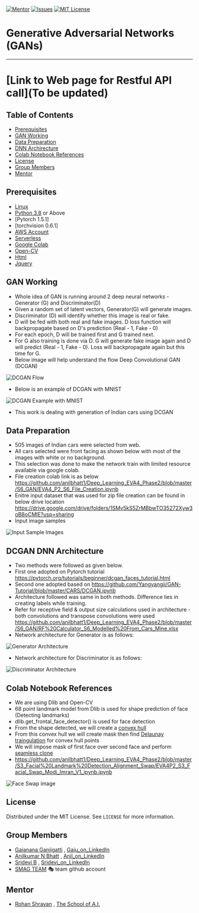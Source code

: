<!-- PROJECT SHIELDS -->
<!--
*** I'm using markdown "reference style" links for readability.
*** Reference links are enclosed in brackets [ ] instead of parentheses ( ).
*** See the bottom of this document for the declaration of the reference variables
*** for contributors-url, forks-url, etc. This is an optional, concise syntax you may use.
*** https://www.markdownguide.org/basic-syntax/#reference-style-links
-->
[![Mentor][mentor-shield]][mentor-url]
[![Issues][issues-shield]][issues-url]
[![MIT License][license-shield]][license-url]

# Generative Adversarial Networks (GANs)
________

# [Link to Web page for Restful API call](To be updated)

<!-- TABLE OF CONTENTS -->
## Table of Contents

* [Prerequisites](#prerequisites)
* [GAN Working](#ganworking)
* [Data Preparation](#Data-Preparation)
* [DNN Archirecture](#DNN-Architecture)
* [Colab Notebook References](#Colab-Notebook-References)
* [License](#license)
* [Group Members](#group-members)
* [Mentor](#mentor)

## Prerequisites

* [Linux](https://www.tutorialspoint.com/ubuntu/index.htm)
* [Python 3.8](https://www.python.org/downloads/) or Above
* [Pytorch 1.5.1] 
* [torchvision 0.6.1]
* [AWS Account](https://aws.amazon.com/free/?all-free-tier.sort-by=item.additionalFields.SortRank&all-free-tier.sort-order=asc)
* [Serverless](https://www.serverless.com/) 
* [Google Colab](https://colab.research.google.com/)
* [Open-CV](https://pypi.org/project/opencv-python/)
* [Html](https://www.w3schools.com/html/)
* [Jquery](https://jquery.com/)

<!-- GAN Working -->
## GAN Working
- Whole idea of GAN is running around 2 deep neural networks - Generator (G) and Discriminator(D)
- Given a random set of latent vectors, Generator(G) will generate images.
- Discriminator (D) will identify whether this image is real or fake. 
- D will be fed with both real and fake images. D loss function will backpropagate based on D's prediction (Real - 1, Fake - 0)
- For each epoch, D will be trained first and G trained next.
- For G also training is done via D. G will generate fake image again and D will predict (Real - 1, Fake - 0). Loss will backpropagate again but this time for G. 
- Below image will help understand the flow Deep Convolutional GAN (DCGAN)

 ![DCGAN Flow](https://github.com/anilbhatt1/Deep_Learning_EVA4_Phase2/blob/master/S6_GAN/Readme_Contents/DCGAN%20Flow%20diagram.jpg)
- Below is an example of DCGAN with MNIST

 ![DCGAN Example with MNIST](https://github.com/anilbhatt1/Deep_Learning_EVA4_Phase2/blob/master/S6_GAN/Readme_Contents/DCGAN%20Flow%20with%20MNIST.jpg)
- This work is dealing with generation of Indian cars using DCGAN 

<!-- Data Preparation -->
## Data Preparation
- 505 images of Indian cars were selected from web.
- All cars selected were front facing as shown below with most of the images with white or no background.
- This selection was done to make the network train with limited resource available via google colab.
- File creation colab link is as below
 https://github.com/anilbhatt1/Deep_Learning_EVA4_Phase2/blob/master/S6_GAN/EVA4_P2_S6_File_Creation.ipynb
- Enitre input dataset that was used for zip file creation can be found in below drive location
 https://drive.google.com/drive/folders/1SMv5kS5ZrMBbwTO35272Xyw3oB8oCMlE?usp=sharing
- Input image samples

 ![Input Sample Images](https://github.com/anilbhatt1/Deep_Learning_EVA4_Phase2/blob/master/S6_GAN/Readme_Contents/Input%20Sample%20images.png)

<!-- DNN Architecture -->
## DCGAN DNN Architecture
- Two methods were followed as given below.
- First one adopted on Pytorch tutorial https://pytorch.org/tutorials/beginner/dcgan_faces_tutorial.html
- Second one adopted based on https://github.com/Yangyangii/GAN-Tutorial/blob/master/CARS/DCGAN.ipynb
- Architecture followed was same in both methods. Difference lies in creating labels while training.
- Refer for receptive field & output size calculations used in architecture - both convolutions and transpose convolutions were used https://github.com/anilbhatt1/Deep_Learning_EVA4_Phase2/blob/master/S6_GAN/RF%20Calculator_S6_Modelled%20From_Cars_Mine.xlsx
- Network architecture for Generator is as follows:

![Generator Architecture](https://github.com/anilbhatt1/Deep_Learning_EVA4_Phase2/blob/master/S6_GAN/Readme_Contents/Generator%20Network.jpg)

- Network architecture for Discriminator is as follows:

![Discriminator Architecture](https://github.com/anilbhatt1/Deep_Learning_EVA4_Phase2/blob/master/S6_GAN/Readme_Contents/Discriminator%20Network.jpg)

<!-- Colab Notebook References -->
## Colab Notebook References
- We are using Dlib and Open-CV 
- 68 point landmark model from Dlib is used for shape prediction of face (Detecting landmarks)
- dlib.get_frontal_face_detector() is used for face detection
- From the shape detected, we will create a [convex hull](https://medium.com/@pascal.sommer.ch/a-gentle-introduction-to-the-convex-hull-problem-62dfcabee90c#:~:text=The%20convex%20hull%20of%20a,convex%20on%20the%20right%20side.)
- From this convex hull we will create mask then find [Delaunay traingulation](https://en.wikipedia.org/wiki/Delaunay_triangulation#:~:text=In%20mathematics%20and%20computational%20geometry,triangle%20in%20DT(P).) for convex hull points
- We will impose mask of first face over second face and perform [seamless clone](https://docs.opencv.org/master/df/da0/group__photo__clone.html)
- https://github.com/anilbhatt1/Deep_Learning_EVA4_Phase2/blob/master/S3_Facial%20Landmark%20Detection_Alignment_Swap/EVA4P2_S3_Facial_Swap_Modi_Imran_V1_ipynb.ipynb

![Face Swap image](https://github.com/anilbhatt1/Deep_Learning_EVA4_Phase2/blob/master/S3_Facial%20Landmark%20Detection_Alignment_Swap/Images/Modi_Imran_Swapped.jpg)

<!-- LICENSE -->
## License

Distributed under the MIT License. See `LICENSE` for more information.

<!-- GROUP MEMBERS -->
## Group Members
  - [Gajanana Ganjigatti](https://github.com/gaju27) , [Gaju_on_LinkedIn](https://www.linkedin.com/in/gajanana-ganjigatti/)
  - [Anilkumar N Bhatt](https://github.com/anilbhatt1) , [Anil_on_LinkedIn](https://www.linkedin.com/in/anilkumar-n-bhatt/)
  - [Sridevi B](https://github.com/sridevibonthu) , [Sridevi_on_LinkedIn](https://www.linkedin.com/in/sridevi-bonthu/)
  - [SMAG TEAM](https://github.com/SMAGEVA4/session1/tree/master/Session1) :performing_arts: team github account

<!-- MENTOR -->
## Mentor

* [Rohan Shravan](https://www.linkedin.com/in/rohanshravan/) , [The School of A.I.](https://theschoolof.ai/)


<!-- MARKDOWN LINKS & IMAGES -->
<!-- https://www.markdownguide.org/basic-syntax/#reference-style-links -->
[mentor-shield]: https://img.shields.io/badge/Mentor-mentor-yellowgreen
[mentor-url]: https://www.linkedin.com/in/rohanshravan/
[forks-shield]: https://img.shields.io/github/forks/othneildrew/Best-README-Template.svg?style=flat-square
[forks-url]: https://github.com/othneildrew/Best-README-Template/network/members
[stars-shield]: https://img.shields.io/github/stars/othneildrew/Best-README-Template.svg?style=flat-square
[stars-url]: https://github.com/othneildrew/Best-README-Template/stargazers
[issues-shield]: https://img.shields.io/github/issues/othneildrew/Best-README-Template.svg?style=flat-square
[issues-url]: https://github.com/othneildrew/Best-README-Template/issues
[license-shield]: https://img.shields.io/github/license/othneildrew/Best-README-Template.svg?style=flat-square
[license-url]: https://github.com/anilbhatt1/Deep_Learning_EVA4_Phase2/blob/master/LICENSE.txt
[linkedin-shield]: https://img.shields.io/badge/-LinkedIn-black.svg?style=flat-square&logo=linkedin&colorB=555

